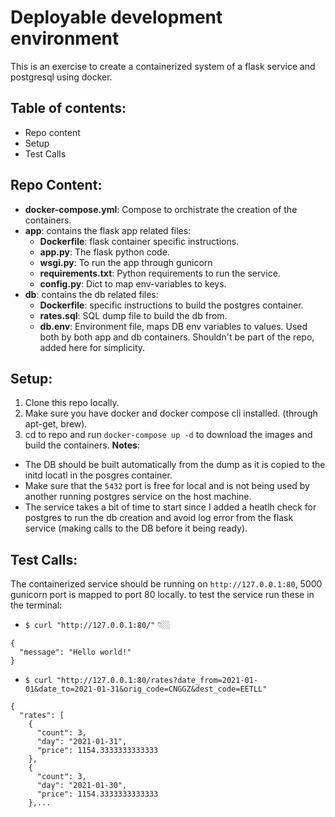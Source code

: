 # Deployable development environment
This is an exercise to create a containerized system of a flask service and postgresql using docker.
## Table of contents:
* Repo content
* Setup
* Test Calls

## Repo Content:
* **docker-compose.yml**: Compose to orchistrate the creation of the containers. 
* **app**: contains the flask app related files:
  * **Dockerfile**: flask container specific instructions.
  * **app.py**: The flask python code.
  * **wsgi.py**: To run the app through gunicorn
  * **requirements.txt**: Python requirements to run the service.
  * **config.py**: Dict to map env-variables to keys.
* **db**: contains the db related files:
  * **Dockerfile**: specific instructions to build the postgres container.
  * **rates.sql**: SQL dump file to build the db from.
  * **db.env**: Environment file, maps DB env variables to values. Used both by both app and db containers. Shouldn't be part of the repo, added here for simplicity.

## Setup:
1. Clone this repo locally.
2. Make sure you have docker and docker compose cli installed. (through apt-get, brew). 
3. cd to repo and run `docker-compose up -d` to download the images and build the containers.
**Notes**:
* The DB should be built automatically from the dump as it is copied to the initd locatl in the posgres container. 
* Make sure that the `5432` port is free for local and is not being used by another running postgres service on the host machine. 
* The service takes a bit of time to start since I added a heatlh check for postgres to run the db creation and avoid log error from the flask service (making calls to the DB before it being ready). 

## Test Calls:
The containerized service should be running on `http://127.0.0.1:80`, 5000 gunicorn port is mapped to port 80 locally. 
to test the service run these in the terminal:
* `$ curl "http://127.0.0.1:80/"` 👇🏼  
```
{
  "message": "Hello world!"
}
```


* `$ curl "http://127.0.0.1:80/rates?date_from=2021-01-01&date_to=2021-01-31&orig_code=CNGGZ&dest_code=EETLL"`
``` 
{
  "rates": [
    {
      "count": 3, 
      "day": "2021-01-31", 
      "price": 1154.3333333333333
    }, 
    {
      "count": 3, 
      "day": "2021-01-30", 
      "price": 1154.3333333333333
    },...
 ```

